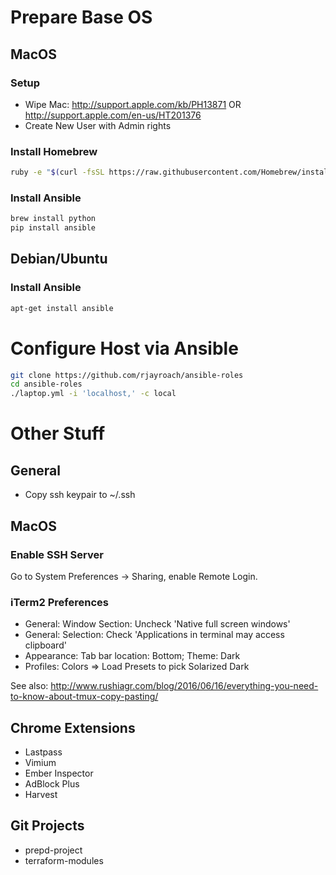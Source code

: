# Prepare Base OS

## MacOS

### Setup

- Wipe Mac: http://support.apple.com/kb/PH13871  OR http://support.apple.com/en-us/HT201376
- Create New User with Admin rights

### Install Homebrew

```bash
ruby -e "$(curl -fsSL https://raw.githubusercontent.com/Homebrew/install/master/install)"
```

### Install Ansible

```bash
brew install python
pip install ansible
```

## Debian/Ubuntu

### Install Ansible
```bash
apt-get install ansible
```


# Configure Host via Ansible

```bash
git clone https://github.com/rjayroach/ansible-roles
cd ansible-roles
./laptop.yml -i 'localhost,' -c local
```

# Other Stuff

## General
- Copy ssh keypair to ~/.ssh

## MacOS

### Enable SSH Server

Go to System Preferences -> Sharing, enable Remote Login.

### iTerm2 Preferences
- General: Window Section: Uncheck 'Native full screen windows'
- General: Selection: Check 'Applications in terminal may access clipboard'
- Appearance: Tab bar location: Bottom;  Theme: Dark
- Profiles: Colors => Load Presets to pick Solarized Dark

See also: http://www.rushiagr.com/blog/2016/06/16/everything-you-need-to-know-about-tmux-copy-pasting/

## Chrome Extensions
- Lastpass
- Vimium
- Ember Inspector
- AdBlock Plus
- Harvest

## Git Projects
- prepd-project
- terraform-modules
